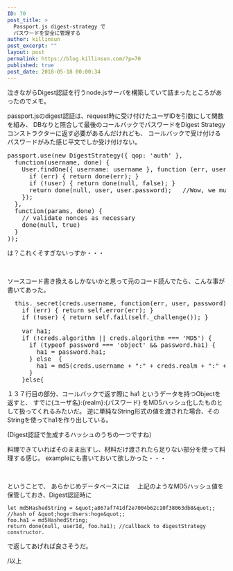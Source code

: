 ```yaml
---
ID: 70
post_title: >
  Passport.js digest-strategy で
  パスワードを安全に管理する
author: killinsun
post_excerpt: ""
layout: post
permalink: https://blog.killinsun.com/?p=70
published: true
post_date: 2018-05-18 00:00:34
---
```

泣きながらDigest認証を行うnode.jsサーバを構築していて詰まったところがあったのでメモ。

passport.jsのdigest認証は、request時に受け付けたユーザIDを引数にして関数を組み、
DBなりと照合して最後のコールバックでパスワードをDigest Strategyコンストラクターに返す必要があるんだけれども、
コールバックで受け付けるパスワードがみた感じ平文でしか受け付けない。
<pre class="lang:js decode:true">passport.use(new DigestStrategy({ qop: 'auth' },
  function(username, done) {
    User.findOne({ username: username }, function (err, user) {
      if (err) { return done(err); }
      if (!user) { return done(null, false); }
      return done(null, user, user.password);   //Wow, we must use plaintext...
    });
  },
  function(params, done) {
    // validate nonces as necessary
    done(null, true)
  }
));</pre>
は？これくそすぎないっすか・・・

&nbsp;

ソースコード書き換えるしかないかと思って元のコード読んでたら、こんな事が書いてあった。
<pre class="start-line:131 lang:js decode:true" title="lib/passport-http/strategies/digest.js">  this._secret(creds.username, function(err, user, password) {
    if (err) { return self.error(err); }
    if (!user) { return self.fail(self._challenge()); }
    
    var ha1;
    if (!creds.algorithm || creds.algorithm === 'MD5') {
      if (typeof password === 'object' &amp;&amp; password.ha1) {
        ha1 = password.ha1;
      } else  {
        ha1 = md5(creds.username + ":" + creds.realm + ":" + password);
      }
    }else{</pre>
１３７行目の部分、コールバックで返す際に ha1 というデータを持つObjectを返すと、
すでに{ユーザ名}:{realm}:{パスワード} をMD5ハッシュ化したものとして扱ってくれるみたいだ。
逆に単純なString形式の値を渡された場合、そのStringを使ってha1を作り出している。

(Digest認証で生成するハッシュのうちの一つですね）

料理できていればそのまま出すし、材料だけ渡されたら足りない部分を使って料理する感じ。
exampleにも書いておいて欲しかった・・・

&nbsp;

ということで、
あらかじめデータベースには　 上記のようなMD5ハッシュ値を保管しておき、Digest認証時に

```
let md5HashedString = &quot;a867af741df2e7004b62c10f38063db8&quot;;  //hash of &quot;hoge:Users:hoge&quot;;
foo.ha1 = md5HashedString;
return done(null, userId, foo.ha1); //callback to digestStrategy constructor.
```

で返してあげれば良さそうだ。

/以上

&nbsp;

&nbsp;

&nbsp;